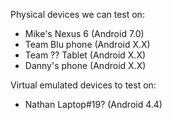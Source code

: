 Physical devices we can test on:

- Mike's Nexus 6 (Android 7.0)
- Team Blu phone (Android X.X)
- Team ?? Tablet (Android X.X)
- Danny's phone (Android X.X)

Virtual emulated devices to test on:

- Nathan Laptop#19? (Android 4.4)
